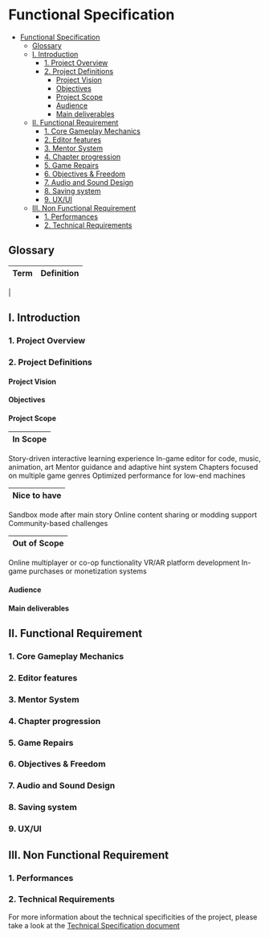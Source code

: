 # Functional Specification

- [Functional Specification](#functional-specification)
  - [Glossary](#glossary)
  - [I. Introduction](#i-introduction)
    - [1. Project Overview](#1-project-overview)
    - [2. Project Definitions](#2-project-definitions)
      - [Project Vision](#project-vision)
      - [Objectives](#objectives)
      - [Project Scope](#project-scope)
      - [Audience](#audience)
      - [Main deliverables](#main-deliverables)
  - [II. Functional Requirement](#ii-functional-requirement)
    - [1. Core Gameplay Mechanics](#1-core-gameplay-mechanics)
    - [2. Editor features](#2-editor-features)
    - [3. Mentor System](#3-mentor-system)
    - [4. Chapter progression](#4-chapter-progression)
    - [5. Game Repairs](#5-game-repairs)
    - [6. Objectives \& Freedom](#6-objectives--freedom)
    - [7. Audio and Sound Design](#7-audio-and-sound-design)
    - [8. Saving system](#8-saving-system)
    - [9. UX/UI](#9-uxui)
  - [III. Non Functional Requirement](#iii-non-functional-requirement)
    - [1. Performances](#1-performances)
    - [2. Technical Requirements](#2-technical-requirements)


## Glossary
|Term | Definition|
|-----|-----------|
| 

## I. Introduction

### 1. Project Overview

### 2. Project Definitions

#### Project Vision


#### Objectives


#### Project Scope

|In Scope|
|--------|
Story-driven interactive learning experience
In-game editor for code, music, animation, art
Mentor guidance and adaptive hint system
Chapters focused on multiple game genres
Optimized performance for low-end machines


|Nice to have|
|------------|
Sandbox mode after main story
Online content sharing or modding support
Community-based challenges


|Out of Scope|
|------------|
Online multiplayer or co-op functionality
VR/AR platform development
In-game purchases or monetization systems

#### Audience



#### Main deliverables


## II. Functional Requirement

### 1. Core Gameplay Mechanics

### 2. Editor features

### 3. Mentor System

### 4. Chapter progression

### 5. Game Repairs

### 6. Objectives & Freedom 

### 7. Audio and Sound Design

### 8. Saving system

### 9. UX/UI


## III. Non Functional Requirement

### 1. Performances


### 2. Technical Requirements

For more information about the technical specificities of the project, please take a look at the [Technical Specification document]()